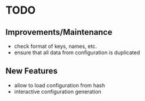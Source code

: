 # TODO

## Improvements/Maintenance

* check format of keys, names, etc.
* ensure that all data from configuration is duplicated

## New Features

* allow to load configuration from hash
* interactive configuration generation
